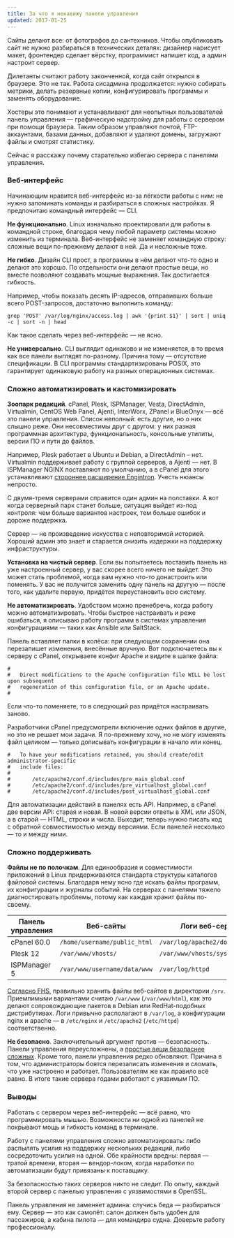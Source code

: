 ```yaml
---
title: За что я ненавижу панели управления
updated: 2017-01-25
---
```


Сайты делают все: от фотографов до сантехников. Чтобы опубликовать сайт не нужно разбираться в технических деталях: дизайнер нарисует макет, фронтендер сделает вёрстку, программист напишет код, а админ настроит сервер.

Дилетанты считают работу законченной, когда сайт открылся в браузере. Это не так. Работа сисадмина продолжается: нужно собирать метрики, делать резервные копии, конфигурировать программы и заменять оборудование.

Хостеры это понимают и устанавливают для неопытных пользователей панель управления — графическую надстройку для работы с сервером при помощи браузера. Таким образом управляют почтой, FTP-аккаунтами, базами данных, добавляют и удаляют домены, загружают файлы и смотрят статистику.

Сейчас я расскажу почему старательно избегаю сервера с панелями управления.

### Веб-интерфейс

Начинающим нравится веб-интерфейс из-за лёгкости работы с ним: не нужно запоминать команды и разбираться в сложных настройках. Я предпочитаю командный интерфейс — CLI.

**Не функционально**. Linux изначально проектировали для работы в командной строке, благодаря чему любой параметр системы можно изменить из терминала. Веб-интерфейс не заменяет командную строку: сложные вещи по-прежнему делают в ней. Да и несложные тоже.

**Не гибко**. Дизайн CLI прост, а программы в нём делают что-то одно и делают это хорошо. По отдельности они делают простые вещи, но вместе позволяют создавать мощные выражения. Так достигается гибкость.

Например, чтобы показать десять IP-адресов, отправивших больше всего POST-запросов, достаточно выполнить команду:
```
grep 'POST' /var/log/nginx/access.log | awk '{print $1}' | sort | uniq -c | sort -n | head
```
Как такое сделать через веб-интерфейс — не ясно.

**Не универсально**. CLI выглядит одинаково и не изменяется, в то время как все панели выглядят по-разному. Причина тому — отсутствие спецификации. В CLI программы стандартизированы POSIX, это гарантирует одинаковую работу на разных операционных системах.

### Сложно автоматизировать и кастомизировать

**Зоопарк редакций**. cPanel, Plesk, ISPManager, Vesta, DirectAdmin, Virtualmin, CentOS Web Panel, Ajenti, InterWorx, ZPanel и BlueOnyx — всё это панели управления. Список неполный: есть другие, но о них слышно реже. Они несовместимы друг с другом: у них разная программная архитектура, функциональность, консольные утилиты, версии ПО и пути до файлов.

Например, Plesk работает в Ubuntu и Debian, а DirectAdmin – нет. Virtualmin поддерживает работу с группой серверов, а Ajenti — нет. В ISPManager NGINX поставляют по умолчанию, а в cPanel для этого устанавливают [стороннее расширение Engintron](https://engintron.com). Учесть нюансы непросто.

С двумя-тремя серверами справится один админ на полставки. А вот когда серверный парк станет больше, ситуация выйдет из-под контроля: чем больше вариантов настроек, тем больше ошибок и дороже поддержка.

Сервер — не произведение искусства с неповторимой историей. Хороший админ это знает и старается снизить издержки на поддержку инфраструктуры.

**Установка на чистый сервер**. Если вы попытаетесь поставить панель на уже настроенный сервер, у вас скорее всего ничего не выйдет. Это может стать проблемой, когда вам нужно что-то донастроить или поменять. У вас не получится заменить одну панель на другую — после того, как удалите первую, придётся переустановить всю систему.

**Не автоматизировать**. Удобством можно пренебречь, когда работу можно автоматизировать. Чтобы быстрее настраивать и реже ошибаться, я описываю работу программ в системах управления конфигурациями — таких как Ansible или SaltStack.

Панель вставляет палки в колёса: при следующем сохранении она перезапишет изменения, внесённые вручную. Вот подключаетесь вы к серверу с cPanel, открываете конфиг Apache и видите в шапке файла:

```
#
#   Direct modifications to the Apache configuration file WILL be lost upon subsequent
#   regeneration of this configuration file, or an Apache update.
#
```

Если что-то поменяете, то в следующий раз придётся настраивать заново.

Разработчики cPanel предусмотрели включение одних файлов в другие, но это не решает мои задачи. Я по-прежнему хочу, но не могу изменять файл целиком — только дописывать конфигурации в начало или конец.

```
#   To have your modifications retained, you should create/edit administrator-specific
#   include files:
#
#       /etc/apache2/conf.d/includes/pre_main_global.conf
#       /etc/apache2/conf.d/includes/pre_virtualhost_global.conf
#       /etc/apache2/conf.d/includes/post_virtualhost_global.conf
```

Для автоматизации действий в панелях есть API. Например, в cPanel две версии API: старая и новая. В новой версии ответы в XML или JSON, а в старой — HTML, строки и числа. Выходит, теперь нужно писать код с обратной совместимостью между версиями. Если панелей несколько — то и между ними.

### Сложно поддерживать

**Файлы не по полочкам**. Для единообразия и совместимости приложений в Linux придерживаются стандарта структуры каталогов файловой системы. Благодаря нему ясно где искать файлы программ, их конфигурации и журналы событий. На серверах с панелями тяжело диагностировать проблемы, потому как каждая хранит файлы по-своему.

| Панель управления | Веб-сайты                    | Логи веб-сервера                 |
|-------------------|------------------------------|----------------------------------|
| cPanel 60.0       | `/home/username/public_html` | `/var/log/apache2/domlogs`       |
| Plesk 12          | `/var/www/vhosts/`           | `/var/www/vhosts/system/*/logs/` |
| ISPManager 5      | `/var/www/username/data/www` | `/var/log/httpd`                 |

[Согласно FHS](http://refspecs.linuxfoundation.org/FHS_3.0/fhs/ch03s17.html), правильно хранить файлы веб-сайтов в директории `/srv`. Приемлимыми вариантами считаю `/var/www` (`/var/www/html`), как это делают сопровождающие пакетов в Debian или RedHat-подобных дистрибутивах. Логи привычно располагают в `/var/log`, а конфигурации nginx и apache — в `/etc/nginx` и `/etc/apache2` (`/etc/httpd`) соответственно.

**Не безопасно**. Заключительный аргумент против — безопасность. Панели управления переусложнены, а [простые вещи безопаснее сложных](http://www.techrepublic.com/blog/it-security/simplifying-systems-is-the-best-security/). Кроме того, панели управления редко обновляют. Причина в том, что администраторы боятся перезаписать изменения и сломать, что уже настроено и работает. Пользователям же как правило всё равно. В итоге такие сервера годами работают с уязвимым ПО.

### Выводы

Работать с сервером через веб-интерфейс — всё равно, что программировать мышью. Возможности ни одной из панелей не покрывают мощь и гибкость команд в терминале.

Работу с панелями управления сложно автоматизировать: либо распылять усилия на поддержку нескольких редакций, либо сосредоточить усилия на одной. Обе крайности вредны: первая — тратой времени, вторая — вендор-локом, когда наработки по автоматизации будут привязаны к поставщику.

За безопасностью таких серверов никто не следит. По опыту, каждый второй сервер с панелью управления с уязвимостями в OpenSSL.

Панель управления не заменяет админа: случись беда — разбираться ему. Сервер — это как самолёт: салон должен быть удобен для пассажиров, а кабина пилота — для командира судна. Доверьте работу профессионалу.
